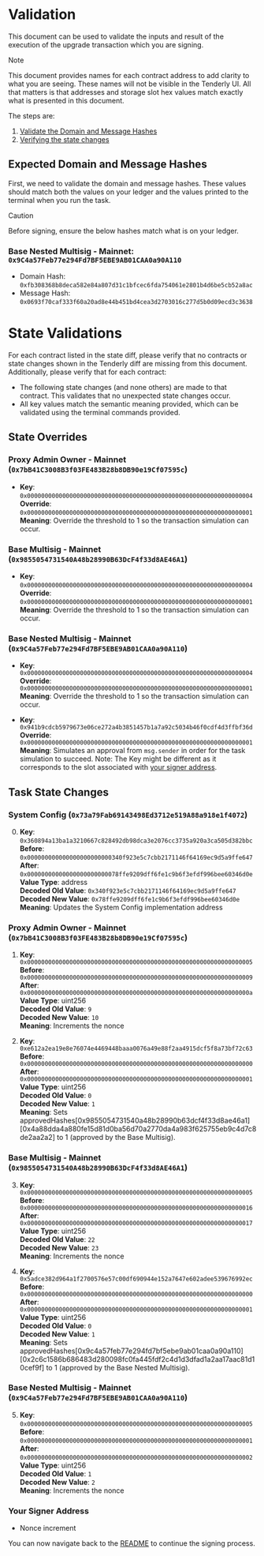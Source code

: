 # Validation

This document can be used to validate the inputs and result of the execution of the upgrade transaction which you are signing.

> [!NOTE]
>
> This document provides names for each contract address to add clarity to what you are seeing. These names will not be visible in the Tenderly UI. All that matters is that addresses and storage slot hex values match exactly what is presented in this document.

The steps are:

1. [Validate the Domain and Message Hashes](#expected-domain-and-message-hashes)
2. [Verifying the state changes](#state-changes)

## Expected Domain and Message Hashes

First, we need to validate the domain and message hashes. These values should match both the values on your ledger and the values printed to the terminal when you run the task.

> [!CAUTION]
>
> Before signing, ensure the below hashes match what is on your ledger.
>
> ### Base Nested Multisig - Mainnet: `0x9C4a57Feb77e294Fd7BF5EBE9AB01CAA0a90A110`
>
> - Domain Hash: `0xfb308368b8deca582e84a807d31c1bfcec6fda754061e2801b4d6be5cb52a8ac`
> - Message Hash: `0x0693f70caf333f60a20ad8e44b451bd4cea3d2703016c277d5b0d09ecd3c3638`

# State Validations

For each contract listed in the state diff, please verify that no contracts or state changes shown in the Tenderly diff are missing from this document. Additionally, please verify that for each contract:

- The following state changes (and none others) are made to that contract. This validates that no unexpected state changes occur.
- All key values match the semantic meaning provided, which can be validated using the terminal commands provided.

## State Overrides

### Proxy Admin Owner - Mainnet (`0x7bB41C3008B3f03FE483B28b8DB90e19Cf07595c`)

- **Key**: `0x0000000000000000000000000000000000000000000000000000000000000004` <br/>
  **Override**: `0x0000000000000000000000000000000000000000000000000000000000000001` <br/>
  **Meaning**: Override the threshold to 1 so the transaction simulation can occur.

### Base Multisig - Mainnet (`0x9855054731540A48b28990B63DcF4f33d8AE46A1`)

- **Key**: `0x0000000000000000000000000000000000000000000000000000000000000004` <br/>
  **Override**: `0x0000000000000000000000000000000000000000000000000000000000000001` <br/>
  **Meaning**: Override the threshold to 1 so the transaction simulation can occur.

### Base Nested Multisig - Mainnet (`0x9C4a57Feb77e294Fd7BF5EBE9AB01CAA0a90A110`)

- **Key**: `0x0000000000000000000000000000000000000000000000000000000000000004` <br/>
  **Override**: `0x0000000000000000000000000000000000000000000000000000000000000001` <br/>
  **Meaning**: Override the threshold to 1 so the transaction simulation can occur.

- **Key**: `0x941b9cdcb5979673e06ce272a4b3851457b1a7a92c5034b46f0cdf4d3ffbf36d` <br/>
  **Override**: `0x0000000000000000000000000000000000000000000000000000000000000001` <br/>
  **Meaning**: Simulates an approval from `msg.sender` in order for the task simulation to succeed. Note: The Key might be different as it corresponds to the slot associated with [your signer address](https://github.com/safe-global/safe-smart-account/blob/main/contracts/Safe.sol#L69).

## Task State Changes

### System Config (`0x73a79Fab69143498Ed3712e519A88a918e1f4072`)

0. **Key**: `0x360894a13ba1a3210667c828492db98dca3e2076cc3735a920a3ca505d382bbc` <br/>
   **Before**: `0x000000000000000000000000340f923e5c7cbb2171146f64169ec9d5a9ffe647` <br/>
   **After**: `0x00000000000000000000000078ffe9209dff6fe1c9b6f3efdf996bee60346d0e` <br/>
   **Value Type**: address <br/>
   **Decoded Old Value**: `0x340f923e5c7cbb2171146f64169ec9d5a9ffe647` <br/>
   **Decoded New Value**: `0x78ffe9209dff6fe1c9b6f3efdf996bee60346d0e` <br/>
   **Meaning**: Updates the System Config implementation address <br/>

### Proxy Admin Owner - Mainnet (`0x7bB41C3008B3f03FE483B28b8DB90e19Cf07595c`)

1. **Key**: `0x0000000000000000000000000000000000000000000000000000000000000005` <br/>
   **Before**: `0x0000000000000000000000000000000000000000000000000000000000000009` <br/>
   **After**: `0x000000000000000000000000000000000000000000000000000000000000000a` <br/>
   **Value Type**: uint256 <br/>
   **Decoded Old Value**: `9` <br/>
   **Decoded New Value**: `10` <br/>
   **Meaning**: Increments the nonce <br/>

2. **Key**: `0xe612a2ea19e8e76074e4469448baaa0076a49e88f2aa4915dcf5f8a73bf72c63` <br/>
   **Before**: `0x0000000000000000000000000000000000000000000000000000000000000000` <br/>
   **After**: `0x0000000000000000000000000000000000000000000000000000000000000001` <br/>
   **Value Type**: uint256 <br/>
   **Decoded Old Value**: `0` <br/>
   **Decoded New Value**: `1` <br/>
   **Meaning**: Sets approvedHashes[0x9855054731540a48b28990b63dcf4f33d8ae46a1][0x4a88dda4a880fe15d81d0ba56d70a2770da4a983f625755eb9c4d7c8de2aa2a2] to 1 (approved by the Base Multisig).

### Base Multisig - Mainnet (`0x9855054731540A48b28990B63DcF4f33d8AE46A1`)

3. **Key**: `0x0000000000000000000000000000000000000000000000000000000000000005` <br/>
   **Before**: `0x0000000000000000000000000000000000000000000000000000000000000016` <br/>
   **After**: `0x0000000000000000000000000000000000000000000000000000000000000017` <br/>
   **Value Type**: uint256 <br/>
   **Decoded Old Value**: `22` <br/>
   **Decoded New Value**: `23` <br/>
   **Meaning**: Increments the nonce <br/>

4. **Key**: `0x5adce382d964a1f2700576e57c00df690944e152a7647e602adee539676992ec` <br/>
   **Before**: `0x0000000000000000000000000000000000000000000000000000000000000000` <br/>
   **After**: `0x0000000000000000000000000000000000000000000000000000000000000001` <br/>
   **Value Type**: uint256 <br/>
   **Decoded Old Value**: `0` <br/>
   **Decoded New Value**: `1` <br/>
   **Meaning**: Sets approvedHashes[0x9c4a57feb77e294fd7bf5ebe9ab01caa0a90a110][0x2c6c1586b686483d280098fc0fa445fdf2c4d1d3dfad1a2aa17aac81d10cef9f] to 1 (approved by the Base Nested Multisig).

### Base Nested Multisig - Mainnet (`0x9C4a57Feb77e294Fd7BF5EBE9AB01CAA0a90A110`)

5. **Key**: `0x0000000000000000000000000000000000000000000000000000000000000005` <br/>
   **Before**: `0x0000000000000000000000000000000000000000000000000000000000000001` <br/>
   **After**: `0x0000000000000000000000000000000000000000000000000000000000000002` <br/>
   **Value Type**: uint256 <br/>
   **Decoded Old Value**: `1` <br/>
   **Decoded New Value**: `2` <br/>
   **Meaning**: Increments the nonce <br/>

### Your Signer Address

- Nonce increment

You can now navigate back to the [README](../README.md#4-extract-the-domain-hash-and-the-message-hash-to-approve) to continue the signing process.
